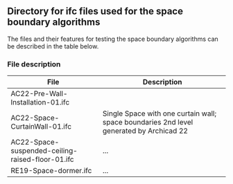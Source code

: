 ## Directory for ifc files used for the space boundary algorithms  
The files and their features for testing the space boundary algorithms can be described in the table below.  

### File description
| File | Description |
|-----	|------- |
| AC22-Pre-Wall-Installation-01.ifc  |  |
| AC22-Space-CurtainWall-01.ifc  | Single Space with one curtain wall; space boundaries 2nd level generated by Archicad 22 |
| AC22-Space-suspended-ceiling-raised-floor-01.ifc   | ... |
| RE19-Space-dormer.ifc  	 | ... |


